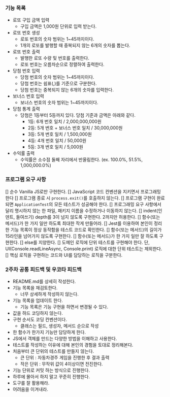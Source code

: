 ### 기능 목록
- 로또 구입 금액 입력
    - 구입 금액은 1,000원 단위로 입력 받는다.
- 로또 번호 생성
    - 로또 번호의 숫자 범위는 1~45까지이다.
    - 1개의 로또를 발행할 때 중복되지 않는 6개의 숫자를 뽑는다.
- 로또 번호 출력
    - 발행한 로또 수량 및 번호를 출력한다.
    - 로또 번호는 오름차순으로 정렬하여 출력한다.
- 당첨 번호 입력
    - 당첨 번호의 숫자 범위는 1~45까지이다.
    - 당첨 번호는 쉼표(,)를 기준으로 구분한다.
    - 당첨 번호는 중복되지 않는 6개의 숫자를 입력한다.
- 보너스 번호 입력
    - 보너스 번호의 숫자 범위는 1~45까지이다.
- 당첨 통계 출력
    -  당첨은 1등부터 5등까지 있다. 당첨 기준과 금액은 아래와 같다.
        - 1등: 6개 번호 일치 / 2,000,000,000원
        - 2등: 5개 번호 + 보너스 번호 일치 / 30,000,000원
        - 3등: 5개 번호 일치 / 1,500,000원
        - 4등: 4개 번호 일치 / 50,000원
        - 5등: 3개 번호 일치 / 5,000원
- 수익률 출력
    - 수익률은 소수점 둘째 자리에서 반올림한다. (ex. 100.0%, 51.5%, 1,000,000.0%)

### 프로그램 요구 사항

[] 순수 Vanilla JS로만 구현한다.
[] JavaScript 코드 컨벤션을 지키면서 프로그래밍 한다
[] 프로그램 종료 시 `process.exit()`를 호출하지 않는다.
[] 프로그램 구현이 완료되면 `ApplicationTest`의 모든 테스트가 성공해야 한다.
[] 프로그래밍 요구 사항에서 달리 명시하지 않는 한 파일, 패키지 이름을 수정하거나 이동하지 않는다.
[] indent(인덴트, 들여쓰기) depth를 3이 넘지 않도록 구현한다. 2까지만 허용한다.
[] 함수(또는 메서드)가 한 가지 일만 하도록 최대한 작게 만들어라.
[] Jest를 이용하여 본인이 정리한 기능 목록이 정상 동작함을 테스트 코드로 확인한다.
[] 함수(또는 메서드)의 길이가 15라인을 넘어가지 않도록 구현한다.
  [] 함수(또는 메서드)가 한 가지 일만 잘 하도록 구현한다.
[] else를 지양한다.
[] 도메인 로직에 단위 테스트를 구현해야 한다. 단, UI(Console.readLineAsync, Console.print) 로직에 대한 단위 테스트는 제외한다.
  [] 핵심 로직을 구현하는 코드와 UI를 담당하는 로직을 구분한다.


### 2주차 공통 피드백 및 우코타 피드백
- README.md를 상세히 작성한다.
- 기능 목록을 재검토한다.
    - 너무 상세하게 작성하지 않는다.
- 기능 목록을 업데이트 한다.
    - 기능 목록은 기능 구현을 하면서 변경될 수 있다.
- 값을 하드 코딩하지 않는다.
- 구현 순서도 코딩 컨벤션이다.
    - 클래스는 필드, 생성자, 메서드 순으로 작성
- 한 함수가 한가지 기능만 담당하게 한다.
- JS에서 객체를 만드는 다양한 방법을 이해하고 사용한다.
- 테스트를 작성하는 이유에 대해 본인의 경험을 토대로 정리해본다.
- 처음부터 큰 단위의 테스트를 만들지 않는다.
    - 큰 단위 : 자동차경주 게임을 진행한 후 결과 출력
    - 작은 단위 : 무작위 값이 4이상이면 전진한다.
- 기능 단위로 커밋 하는 방식으로 진행한다.
- 하루에 몰아서 하지 말고 꾸준히 진행한다.
- 도구를 잘 활용해라.
- 어려움을 이겨내라.